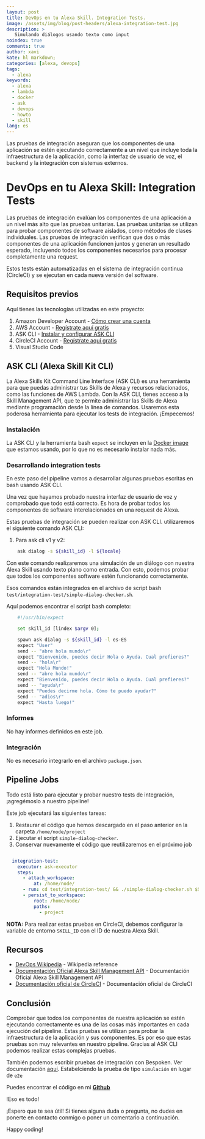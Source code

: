 ```yaml
---
layout: post
title: DevOps en tu Alexa Skill. Integration Tests.
image: /assets/img/blog/post-headers/alexa-integration-test.jpg
description: >
   Simulando diálogos usando texto como input
noindex: true
comments: true
author: xavi
kate: hl markdown;
categories: [alexa, devops]
tags:
  - alexa
keywords:
  - alexa
  - lambda
  - docker
  - ask
  - devops
  - howto
  - skill
lang: es
---
```


Las pruebas de integración aseguran que los componentes de una aplicación se estén ejecutando correctamente a un nivel que incluye toda la infraestructura de la aplicación, como la interfaz de usuario de voz, el backend y la integración con sistemas externos.

# DevOps en tu Alexa Skill: Integration Tests

Las pruebas de integración evalúan los componentes de una aplicación a un nivel más alto que las pruebas unitarias.
Las pruebas unitarias se utilizan para probar componentes de software aislados, como métodos de clases individuales.
Las pruebas de integración verifican que dos o más componentes de una aplicación funcionen juntos y generan un resultado esperado, incluyendo todos los componentes necesarios para procesar completamente una request.

Estos tests están automatizadas en el sistema de integración continua (CircleCI) y se ejecutan en cada nueva versión del software.

## Requisitos previos

Aquí tienes las tecnologías utilizadas en este proyecto:
1. Amazon Developer Account - [Cómo crear una cuenta](http://developer.amazon.com/)
2. AWS Account - [Regístrate aquí gratis](https://aws.amazon.com/)
3. ASK CLI - [Instalar y configurar ASK CLI](https://developer.amazon.com/es-ES/docs/alexa/smapi/quick-start-alexa-skills-kit-command-line-interface.html)
4. CircleCI Account -  [Regístrate aquí gratis](https://circleci.com/)
5. Visual Studio Code

## ASK CLI (Alexa Skill Kit CLI)

La Alexa Skills Kit Command Line Interface (ASK CLI) es una herramienta para que puedas administrar tus Skills de Alexa y recursos relacionados, como las funciones de AWS Lambda.
Con la ASK CLI, tienes acceso a la Skill Management API, que te permite administrar las Skills de Alexa mediante programación desde la línea de comandos.
Usaremos esta poderosa herramienta para ejecutar los tests de integración. ¡Empecemos!

### Instalación

La ASK CLI y la herramienta bash `expect` se incluyen en la [Docker image](https://hub.docker.com/repository/docker/xavidop/alexa-ask-aws-cli) que estamos usando, por lo que no es necesario instalar nada más.

### Desarrollando integration tests

En este paso del pipeline vamos a desarrollar algunas pruebas escritas en bash usando ASK CLI.

Una vez que hayamos probado nuestra interfaz de usuario de voz y comprobado que todo está correcto.
Es hora de probar todos los componentes de software interelacionados en una request de Alexa.

Estas pruebas de integración se pueden realizar con ASK CLI. utilizaremos el siguiente comando ASK CLI:

1. Para ask cli v1 y v2:
```bash
    ask dialog -s ${skill_id} -l ${locale}
```

Con este comando realizaremos una simulación de un diálogo con nuestra Alexa Skill usando texto plano como entrada. Con esto, podemos probar que todos los componentes software estén funcionando correctamente.

Esos comandos están integrados en el archivo de script bash `test/integration-test/simple-dialog-checker.sh`.

Aquí podemos encontrar el script bash completo:

```bash
    #!/usr/bin/expect

    set skill_id [lindex $argv 0];

    spawn ask dialog -s ${skill_id} -l es-ES
    expect "User"
    send -- "abre hola mundo\r"
    expect "Bienvenido, puedes decir Hola o Ayuda. Cual prefieres?"
    send -- "hola\r"
    expect "Hola Mundo!"
    send -- "abre hola mundo\r"
    expect "Bienvenido, puedes decir Hola o Ayuda. Cual prefieres?"
    send -- "ayuda\r"
    expect "Puedes decirme hola. Cómo te puedo ayudar?"
    send -- "adios\r"
    expect "Hasta luego!"

```
### Informes

No hay informes definidos en este job.

### Integración

No es necesario integrarlo en el archivo `package.json`.

## Pipeline Jobs

Todo está listo para ejecutar y probar nuestro tests de integración, ¡agregémoslo a nuestro pipeline!

Este job ejecutará las siguientes tareas:
1. Restaurar el código que hemos descargado en el paso anterior en la carpeta `/home/node/project`
2. Ejecutar el script `simple-dialog-checker`.
3. Conservar nuevamente el código que reutilizaremos en el próximo job

```yaml

  integration-test:
    executor: ask-executor
    steps:
      - attach_workspace:
          at: /home/node/
      - run: cd test/integration-test/ && ./simple-dialog-checker.sh $SKILL_ID
      - persist_to_workspace:
          root: /home/node/
          paths:
            - project

```

**NOTA:** Para realizar estas pruebas en CircleCI, debemos configurar la variable de entorno `SKILL_ID` con el ID de nuestra Alexa Skill.


## Recursos
* [DevOps Wikipedia](https://en.wikipedia.org/wiki/DevOps) - Wikipedia reference
* [Documentación Oficial Alexa Skill Management API](https://developer.amazon.com/es-ES/docs/alexa/smapi/skill-testing-operations.html) - Documentación Oficial Alexa Skill Management API
* [Documentación oficial de CircleCI](https://circleci.com/docs/) - Documentación oficial de CircleCI
  
## Conclusión 

Comprobar que todos los componentes de nuestra aplicación se estén ejecutando correctamente es una de las cosas más importantes en cada ejecución del pipeline.
Estas pruebas se utilizan para probar la infraestructura de la aplicación y sus componentes. Es por eso que estas pruebas son muy relevantes en nuestro pipeline.
Gracias al ASK CLI podemos realizar estas complejas pruebas.

También podemos escribir pruebas de integración con Bespoken. Ver documentación [aquí](https://read.bespoken.io/end-to-end/guide/#overview). Estabelciendo la prueba de tipo `simulación` en lugar de `e2e`

Puedes encontrar el código en mi [**Github**](https://github.com/xavidop/alexa-nodejs-lambda-helloworld/blob/master/CICD.md)

!Eso es todo!

¡Espero que te sea útil! Si tienes alguna duda o pregunta, no dudes en ponerte en contacto conmigo o poner un comentario a continuación.

Happy coding!
    
